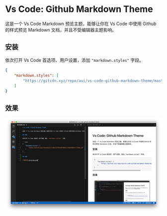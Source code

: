 # Vs Code: Github Markdown Theme

这是一个 Vs Code Markdown 预览主题，能够让你在 Vs Code 中使用 Github 的样式预览 Markdown 文档，并且不受编辑器主题影响。

## 安装

依次打开 Vs Code 首选项、用户设置，添加 `"markdown.styles"` 字段。

```json
{
    "markdown.styles": [
        "https://gitcdn.xyz/repo/aui/vs-code-github-markdown-theme/master/index.css"
    ]
}
```

## 效果

![截图](./preview.png)
